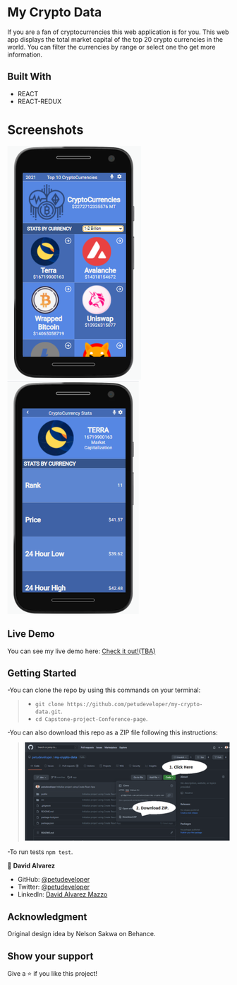 # My Crypto Data

If you are a fan of cryptocurrencies this web application is for you. This web app displays the total market capital of the top 20 crypto currencies in the world. You can filter the currencies by range or select one tho get more information.

## Built With

- REACT
- REACT-REDUX

# Screenshots

![Home page](docs/Capture1.PNG)
![Details page](docs/Capture2.PNG)

## Live Demo

You can see my live demo here:
[Check it out!(TBA)](URL)

## Getting Started

-You can clone the repo by using this commands on your terminal: 
> - `git clone https://github.com/petudeveloper/my-crypto-data.git`.
> - `cd Capstone-project-Conference-page`.

-You can also download this repo as a ZIP file following this instructions:
>![screenshot](docs/download-instructions.png)

-To run tests `npm test`.

👤 **David Alvarez**

- GitHub: [@petudeveloper](https://github.com/petudeveloper)
- Twitter: [@petudeveloper](https://twitter.com/petudeveloper)
- LinkedIn: [David Alvarez Mazzo](https://www.linkedin.com/in/davidalvarezmazzo/)

## Acknowledgment
Original design idea by Nelson Sakwa on Behance.

## Show your support

Give a ⭐️ if you like this project!

